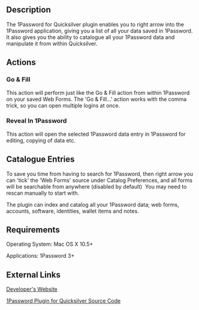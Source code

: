 ## Description

The 1Password for Quicksilver plugin enables you to right arrow into the
1Password application, giving you a list of all your data saved in
1Password. It also gives you the ability to catalogue all your 1Password
data and manipulate it from within Quicksilver.

## Actions

### Go & Fill

This action will perform just like the Go & Fill action from within
1Password on your saved Web Forms. The 'Go & Fill...' action works with
the comma trick, so you can open multiple logins at once.

### Reveal In 1Password

This action will open the selected 1Password data entry in 1Password for
editing, copying of data etc. 

## Catalogue Entries

To save you time from having to search for 1Password, then right arrow
you can 'tick' the 'Web Forms' source under Catalog Preferences, and all
forms will be searchable from anywhere (disabled by default)  You may
need to rescan manually to start with.

The plugin can index and catalog all your 1Password data; web forms,
accounts, software, identities, wallet items and notes.

## Requirements

Operating System: Mac OS X 10.5+

Applications: 1Password 3+

## External Links

[Developer's Website](http://patjack.co.uk)

[1Password Plugin for Quicksilver Source
Code](https://github.com/pjrobertson/1Password-Plugin)